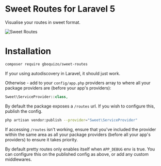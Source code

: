 Sweet Routes for Laravel 5
====

Visualise your routes in sweet format.

![Sweet Routes](https://raw.githubusercontent.com/gboquizosanchez/sweet-routes/master/screenshot.png)

# Installation

```bash
composer require gboquizo/sweet-routes
```

If your using autodiscovery in Laravel, it should just work.

Otherwise - add to your `config/app.php` providers array to where all your package providers are (before your app's providers):

```php
Sweet\ServiceProvider::class,
```

By default the package exposes a `/routes` url. If you wish to configure this, publish the config.

```bash
php artisan vendor:publish --provider="Sweet\ServiceProvider"
```

If accessing `/routes` isn't working, ensure that you've included the provider within the same area as all your package providers (before all your app's providers) to ensure it takes priority.

By default pretty routes only enables itself when `APP_DEBUG` env is true. You can configure this on the published config as above, or add any custom middlewares.
